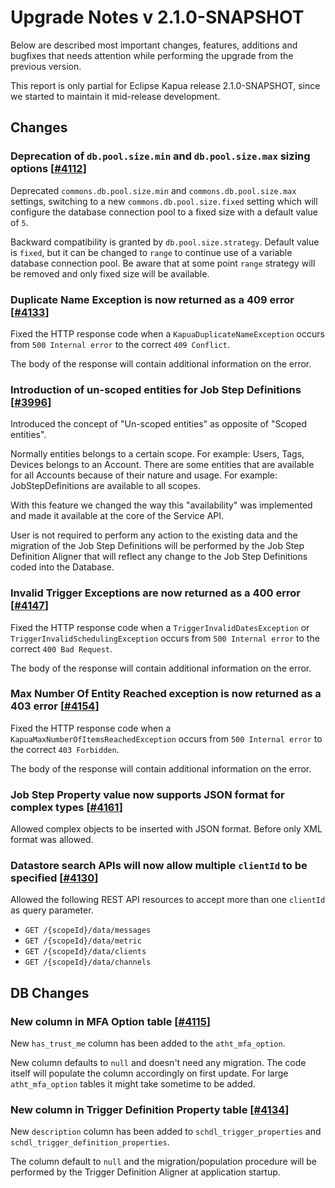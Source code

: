 # Upgrade Notes v 2.1.0-SNAPSHOT

Below are described most important changes, features, additions and bugfixes that needs attention while performing the upgrade from the previous version.

This report is only partial for Eclipse Kapua release 2.1.0-SNAPSHOT, since we started to maintain it mid-release development.

## Changes

### Deprecation of `db.pool.size.min` and `db.pool.size.max` sizing options [[#4112](https://github.com/eclipse/kapua/pull/4112)]

Deprecated `commons.db.pool.size.min` and `commons.db.pool.size.max` settings, switching to a new `commons.db.pool.size.fixed` setting which will configure the database connection pool to a fixed size with a default value of `5`.

Backward compatibility is granted by `db.pool.size.strategy`. Default value is `fixed`, but it can be changed to `range` to continue use of a variable database connection pool. Be aware that at some point `range` strategy will be removed and only fixed size will be available.


### Duplicate Name Exception is now returned as a 409 error [[#4133](https://github.com/eclipse/kapua/pull/4112)]

Fixed the HTTP response code when a `KapuaDuplicateNameException` occurs from `500 Internal error` to the correct `409 Conflict`.

The body of the response will contain additional information on the error.


### Introduction of un-scoped entities for Job Step Definitions [[#3996](https://github.com/eclipse/kapua/pull/3996)]

Introduced the concept of "Un-scoped entities" as opposite of "Scoped entities".

Normally entities belongs to a certain scope. For example: Users, Tags, Devices belongs to an Account. 
There are some entities that are available for all Accounts because of their nature and usage. For example: JobStepDefinitions are available to all scopes.

With this feature we changed the way this "availability" was implemented and made it available at the core of the Service API.

User is not required to perform any action to the existing data and the migration of the Job Step Definitions will be performed by the Job Step Definition Aligner that will reflect any change to the Job Step Definitions coded into the Database.


### Invalid Trigger Exceptions are now returned as a 400 error [[#4147](https://github.com/eclipse/kapua/pull/4147)]

Fixed the HTTP response code when a `TriggerInvalidDatesException` or `TriggerInvalidSchedulingException` occurs from `500 Internal error` to the correct `400 Bad Request`.

The body of the response will contain additional information on the error.


### Max Number Of Entity Reached exception is now returned as a 403 error [[#4154](https://github.com/eclipse/kapua/pull/4154)]

Fixed the HTTP response code when a `KapuaMaxNumberOfItemsReachedException` occurs from `500 Internal error` to the correct `403 Forbidden`.

The body of the response will contain additional information on the error.


### Job Step Property value now supports JSON format for complex types [[#4161](https://github.com/eclipse/kapua/pull/4161)]

Allowed complex objects to be inserted with JSON format. Before only XML format was allowed.


### Datastore search APIs will now allow multiple `clientId` to be specified [[#4130](https://github.com/eclipse/kapua/pull/4130)]

Allowed the following REST API resources to accept more than one `clientId` as query parameter.

- `GET /{scopeId}/data/messages`
- `GET /{scopeId}/data/metric`
- `GET /{scopeId}/data/clients`
- `GET /{scopeId}/data/channels`


## DB Changes

### New column in MFA Option table [[#4115](https://github.com/eclipse/kapua/pull/4115)]

New `has_trust_me` column has been added to the `atht_mfa_option`.

New column defaults to `null` and doesn't need any migration. The code itself will populate the column accordingly on first update.
For large `atht_mfa_option` tables it might take sometime to be added.


### New column in Trigger Definition Property table [[#4134](https://github.com/eclipse/kapua/pull/4134)]

New `description` column has been added to `schdl_trigger_properties` and `schdl_trigger_definition_properties`.

The column default to `null` and the migration/population procedure will be performed by the Trigger Definition Aligner at application startup.

